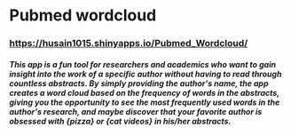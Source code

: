 # Pubmed wordcloud
### https://husain1015.shinyapps.io/Pubmed_Wordcloud/
##### This app is a fun tool for researchers and academics who want to gain insight into the work of a specific author without having to read through countless abstracts. By simply providing the author's name, the app creates a word cloud based on the frequency of words in the abstracts, giving you the opportunity to see the most frequently used words in the author's research, and maybe discover that your favorite author is obsessed with {pizza} or {cat videos} in his/her abstracts.
